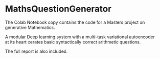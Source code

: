 # MathsQuestionGenerator

The Colab Notebook copy contains the code for a Masters project on generative Mathematics. 

A modular Deep learning system with a multi-task variational autoencoder at its heart cerates basic syntactically correct arithmetic questions.  

The full report is also included.  
